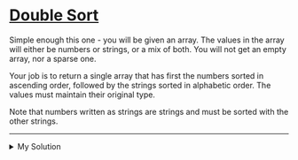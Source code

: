 # [Double Sort](https://www.codewars.com/kata/57cc79ec484cf991c900018d)

Simple enough this one - you will be given an array. The values in the array will either be numbers or strings, or a mix of both. You will not get an empty array, nor a sparse one.

Your job is to return a single array that has first the numbers sorted in ascending order, followed by the strings sorted in alphabetic order. The values must maintain their original type.

Note that numbers written as strings are strings and must be sorted with the other strings.

---

<details><summary>My Solution</summary>

```js
function dbSort(a) {
  let numArr = a.filter(x => typeof x === 'number').sort((a, b) => a - b)
  let strArr = a.filter(x => typeof x === 'string').sort()

  return [...numArr, ...strArr]
}
```

</details>
